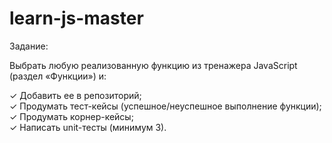 # learn-js-master
Задание:

Выбрать любую реализованную функцию из тренажера JavaScript (раздел «Функции») и:

✓ Добавить ее в репозиторий;<br>
✓ Продумать тест-кейсы (успешное/неуспешное выполнение функции);<br>
✓ Продумать корнер-кейсы;<br>
✓ Написать unit-тесты (минимум 3).<br>
